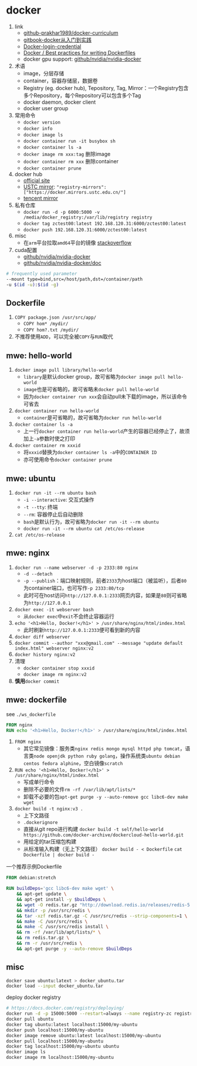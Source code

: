 # docker

1. link
   * [github-prakhar1989/docker-curriculum](https://github.com/prakhar1989/docker-curriculum)
   * [gitbook-docker从入门到实践](https://github.com/yeasy/docker_practice)
   * [Docker-login-credential](https://youendless.com/post/docker_login_pass/)
   * [Docker / Best practices for writing Dockerfiles](https://docs.docker.com/develop/develop-images/dockerfile_best-practices/)
   * docker gpu support: [github/nvidia/nvidia-docker](https://github.com/NVIDIA/nvidia-docker)
2. 术语
   * image，分层存储
   * container，容器存储层，数据卷
   * Registry (eg. docker hub), Tepository, Tag, Mirror：一个Registry包含多个Repository，每个Repository可以包含多个Tag
   * docker daemon, docker client
   * docker user group
3. 常用命令
   * `docker version`
   * `docker info`
   * `docker image ls`
   * `docker container run -it busybox sh`
   * `docker container ls -a`
   * `docker image rm xxx:tag` 删除image
   * `docker container rm xxx` 删除container
   * `docker container prune`
4. docker hub
   * [official site](https://hub.docker.com/)
   * [USTC mirror](https://mirrors.ustc.edu.cn/help/dockerhub.html): `"registry-mirrors": ["https://docker.mirrors.ustc.edu.cn/"]`
   * [tencent mirror](https://cloud.tencent.com/document/product/457/9113)
5. 私有仓库
   * `docker run -d -p 6000:5000 -v /media/docker_registry:/var/lib/registry registry`
   * `docker tag zctest00:latest 192.168.120.31:6000/zctest00:latest`
   * `docker push 192.168.120.31:6000/zctest00:latest`
6. misc
   * 在`arm`平台拉取`amd64`平台的镜像 [stackoverflow](https://stackoverflow.com/a/60116565)
7. cuda配置
   * [github/nvidia/nvidia-docker](https://github.com/NVIDIA/nvidia-docker)
   * [github/nvidia/nvidia-docker/doc](https://docs.nvidia.com/datacenter/cloud-native/container-toolkit/install-guide.html)

```bash
# frequently used parameter
--mount type=bind,src=/host/path,dst=/container/path
-u $(id -u):$(id -g)
```

## Dockerfile

1. `COPY package.json /usr/src/app/`
   * `COPY hom* /mydir/`
   * `COPY hom?.txt /mydir/`
2. 不推荐使用`ADD`，可以完全被`COPY`与`RUN`取代

## mwe: hello-world

1. `docker image pull library/hello-world`
   * `library`是默认docker group，故可省略为`docker image pull hello-world`
   * `image`也是可省略的，故可省略未`docker pull hello-world`
   * 因为`docker container run xxx`会自动pull未下载的image，所以该命令可省去
2. `docker container run hello-world`
   * `container`是可省略的，故可省略为`docker run hello-world`
3. `docker container ls -a`
   * 上一行`docker container run hello-world`产生的容器已经停止了，故须加上`-a`参数时使之打印
4. `docker container rm xxxid`
   * 将`xxxid`替换为`docker container ls -a`中的`CONTAINER ID`
   * 亦可使用命令`docker container prune`

## mwe: ubuntu

1. `docker run -it --rm ubuntu bash`
   * `-i --interactive`: 交互式操作
   * `-t --tty`: 终端
   * `--rm`: 容器停止后自动删除
   * `bash`是默认行为，故可省略为`docker run -it --rm ubuntu`
   * `docker run -it --rm ubuntu cat /etc/os-release`
2. `cat /etc/os-release`

## mwe: nginx

1. `docker run --name webserver -d -p 2333:80 nginx`
   * `-d --detach`
   * `-p --publish`：端口映射规则，前者`2333`为host端口（被监听），后者`80`为container端口，也可写作`-p 2333:80/tcp`
   * 此时可在host访问`http://127.0.0.1:2333`网页内容，如果是`80`则可省略为`http://127.0.0.1`
2. `docker exec -it webserver bash`
   * 从`docker exec`中`exit`不会终止容器运行
3. `echo '<h1>Hello, Docker!</h1>' > /usr/share/nginx/html/index.html`
   * 此时刷新`http://127.0.0.1:2333`便可看到新的内容
4. `docker diff webserver`
5. `docker commit --author "xxx@gmail.com" --message "update default index.html" webserver nginx:v2`
6. `docker history nginx:v2`
7. 清理
   * `docker container stop xxxid`
   * `docker image rm nginx:v2`
8. **慎用**`docker commit`

## mwe: dockerfile

see `./ws_dockerfile`

```Dockerfile
FROM nginx
RUN echo '<h1>Hello, Docker!</h1>' > /usr/share/nginx/html/index.html
```

1. `FROM nginx`
   * 其它常见镜像：服务类`nginx redis mongo mysql httpd php tomcat`，语言类`node openjdk python ruby golang`，操作系统类`ubuntu debian centos fedora alphine`，空白镜像`scratch`
2. `RUN echo '<h1>Hello, Docker!</h1>' > /usr/share/nginx/html/index.html`
   * 写成单行命令
   * 删除不必要的文件`rm -rf /var/lib/apt/lists/*`
   * 卸载不必要的包`apt-get purge -y --auto-remove gcc libc6-dev make wget`
3. `docker build -t nginx:v3 .`
   * 上下文路径
   * `.dockerignore`
   * 直接从git repo进行构建 `docker build -t self/hello-world https://github.com/docker-archive/dockercloud-hello-world.git`
   * 用给定的tar压缩包构建
   * 从标准输入构建（无上下文路径） `docker build - < Dockerfile` `cat Dockerfile | docker build -`

一个推荐示例Dockerfile

```Dockerfile
FROM debian:stretch

RUN buildDeps='gcc libc6-dev make wget' \
    && apt-get update \
    && apt-get install -y $buildDeps \
    && wget -O redis.tar.gz "http://download.redis.io/releases/redis-5.0.3.tar.gz" \
    && mkdir -p /usr/src/redis \
    && tar -xzf redis.tar.gz -C /usr/src/redis --strip-components=1 \
    && make -C /usr/src/redis \
    && make -C /usr/src/redis install \
    && rm -rf /var/lib/apt/lists/* \
    && rm redis.tar.gz \
    && rm -r /usr/src/redis \
    && apt-get purge -y --auto-remove $buildDeps
```

## misc

```bash
docker save ubuntu:latext > docker_ubuntu.tar
docker load --input docker_ubuntu.tar
```

deploy docker registry

```bash
# https://docs.docker.com/registry/deploying/
docker run -d -p 15000:5000 --restart=always --name registry-zc registry:2
docker pull ubuntu
docker tag ubuntu:latest localhost:15000/my-ubuntu
docker push localhost:15000/my-ubuntu
docker image remove ubuntu:latest localhost:15000/my-ubuntu
docker pull localhost:15000/my-ubuntu
docker tag localhost:15000/my-ubuntu ubuntu
docker image ls
docker image rm localhost:15000/my-ubuntu
```
